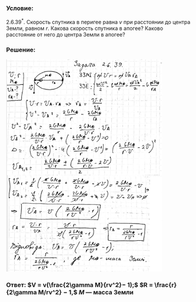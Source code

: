 ###  Условие: 

$2.6.39^*.$ Скорость спутника в перигее равна $v$ при расстоянии до центра Земли, равном $r$. Какова скорость спутника в апогее? Каково расстояние от него до центра Земли в апогее? 

###  Решение: 

![|424x577, 67%](../../img/2.6.39/sol.png) 

###  Ответ: $V = v(\frac{2\gamma M}{rv^2}− 1);$ $R = \frac{r}{2\gamma M/rv^2} − 1,$ $M$ — масса Земли 

